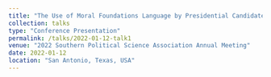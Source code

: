```yaml
---
title: "The Use of Moral Foundations Language by Presidential Candidates"
collection: talks
type: "Conference Presentation"
permalink: /talks/2022-01-12-talk1
venue: "2022 Southern Political Science Association Annual Meeting"
date: 2022-01-12
location: "San Antonio, Texas, USA"
---
```

